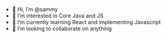 - 👋 Hi, I’m @sammy
- 👀 I’m interested in Core Java and JS
- 🌱 I’m currently learning React and implementing Javascript
- 💞️ I’m looking to collaborate on anything

<!---
sammygojs/sammygojs is a ✨ special ✨ repository because its `README.md` (this file) appears on your GitHub profile.
You can click the Preview link to take a look at your changes.
--->
